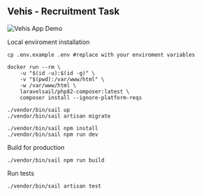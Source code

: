 ## Vehis - Recruitment Task

![Vehis App Demo](https://i.ibb.co/XX465xj/screenshotr-2023-3-9-T18-28-38.png)

Local enviroment installation
```
cp .env.example .env #replace with your enviroment variables

docker run --rm \
    -u "$(id -u):$(id -g)" \
    -v "$(pwd):/var/www/html" \
    -w /var/www/html \
    laravelsail/php82-composer:latest \
    composer install --ignore-platform-reqs

./vendor/bin/sail up 
./vendor/bin/sail artisan migrate

./vendor/bin/sail npm install
./vendor/bin/sail npm run dev
```

Build for production
```
./vendor/bin/sail npm run build
```



Run tests
```
./vendor/bin/sail artisan test
```
